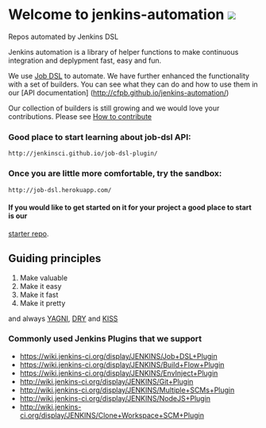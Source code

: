  Welcome to jenkins-automation  ![](https://travis-ci.org/cfpb/jenkins-automation.svg?branch=master)
==================

Repos automated by Jenkins DSL 

Jenkins automation is a library of helper functions to make continuous integration and deplypment fast,  easy and fun. 

We use [Job DSL](https://github.com/jenkinsci/job-dsl-plugin/wiki) to automate.
We have further enhanced the functionality with a set of builders. You can see what they can do and how to use them in our 
[API documentation] (http://cfpb.github.io/jenkins-automation/)

Our collection of builders is still growing and we would love your contributions. Please see [How to contribute](CONTRIBUTING.md)

### Good place to start learning about job-dsl API:
    
    http://jenkinsci.github.io/job-dsl-plugin/
  
### Once you are little more comfortable, try the sandbox:
  
    http://job-dsl.herokuapp.com/
  
#### If you would like to get started on it for your project a good place to start is our
[starter repo](https://github.com/cfpb/jenkins-as-code-starter-project). 

## Guiding principles

1. Make valuable
2. Make it easy
3. Make it fast 
4. Make it pretty

and always [YAGNI](https://en.wikipedia.org/wiki/You_aren%27t_gonna_need_it), 
            [DRY](https://en.wikipedia.org/wiki/Don%27t_repeat_yourself)
          and [KISS](https://en.wikipedia.org/wiki/KISS_principle)


### Commonly used Jenkins Plugins that we support

- https://wiki.jenkins-ci.org/display/JENKINS/Job+DSL+Plugin
- https://wiki.jenkins-ci.org/display/JENKINS/Build+Flow+Plugin
- https://wiki.jenkins-ci.org/display/JENKINS/EnvInject+Plugin
- http://wiki.jenkins-ci.org/display/JENKINS/Git+Plugin
- http://wiki.jenkins-ci.org/display/JENKINS/Multiple+SCMs+Plugin
- http://wiki.jenkins-ci.org/display/JENKINS/NodeJS+Plugin
- http://wiki.jenkins-ci.org/display/JENKINS/Clone+Workspace+SCM+Plugin


